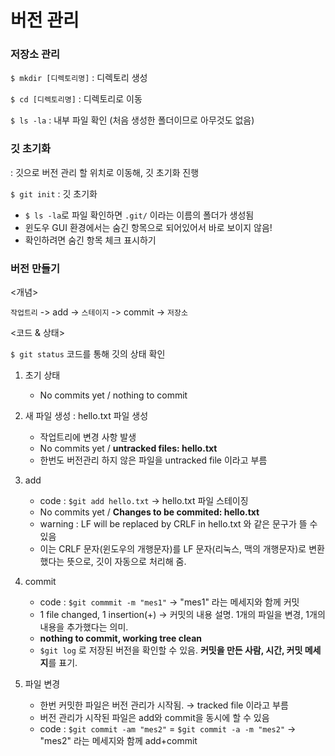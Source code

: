 # 버전 관리

### 저장소 관리

`$ mkdir [디렉토리명]` : 디렉토리 생성

`$ cd [디렉토리명]` : 디렉토리로 이동

`$ ls -la` : 내부 파일 확인 (처음 생성한 폴더이므로 아무것도 없음)


### 깃 초기화
: 깃으로 버전 관리 할 위치로 이동해, 깃 초기화 진행

`$ git init` : 깃 초기화
- `$ ls -la`로 파일 확인하면 `.git/` 이라는 이름의 폴더가 생성됨
- 윈도우 GUI 환경에서는 숨긴 항목으로 되어있어서 바로 보이지 않음!
- 확인하려면 숨긴 항목 체크 표시하기


### 버전 만들기
<개념>

`작업트리` -> add -> `스테이지` -> commit -> `저장소`


<코드 & 상태>

`$ git status` 코드를 통해 깃의 상태 확인

1. 초기 상태
    - No commits yet / nothing to commit
  
2. 새 파일 생성 : hello.txt 파일 생성
    - 작업트리에 변경 사항 발생
    - No commits yet / **untracked files: hello.txt**
    - 한번도 버전관리 하지 않은 파일을 untracked file 이라고 부름
       
3. add
    - code : `$git add hello.txt` → hello.txt 파일 스테이징
    - No commits yet / **Changes to be commited: hello.txt**
    - warning : LF will be replaced by CRLF in hello.txt 와 같은 문구가 뜰 수 있음
    - 이는 CRLF 문자(윈도우의 개행문자)를 LF 문자(리눅스, 맥의 개행문자)로 변환했다는 뜻으로, 깃이 자동으로 처리해 줌.

4. commit
    - code : `$git commmit -m "mes1"` → "mes1" 라는 메세지와 함께 커밋
    - 1 file changed, 1 insertion(+) → 커밋의 내용 설명. 1개의 파일을 변경, 1개의 내용을 추가했다는 의미.
    - **nothing to commit, working tree clean**
    - `$git log` 로 저장된 버전을 확인할 수 있음. **커밋을 만든 사람, 시간, 커밋 메세지**를 표기.

5. 파일 변경
    - 한번 커밋한 파일은 버전 관리가 시작됨. → tracked file 이라고 부름
    - 버전 관리가 시작된 파일은 add와 commit을 동시에 할 수 있음
    - code : `$git commit -am "mes2"` = `$git commit -a -m "mes2"` → "mes2" 라는 메세지와 함께 add+commit
